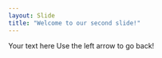 ```yaml
---
layout: Slide
title: "Welcome to our second slide!"
---
```

Your text here
Use the left arrow to go back!
